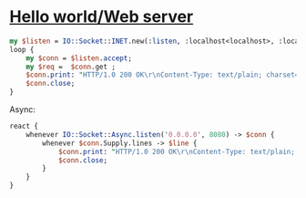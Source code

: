 [1]: https://rosettacode.org/wiki/Hello_world/Web_server

# [Hello world/Web server][1]



```perl
my $listen = IO::Socket::INET.new(:listen, :localhost<localhost>, :localport(8080));
loop {
    my $conn = $listen.accept;
    my $req =  $conn.get ;
    $conn.print: "HTTP/1.0 200 OK\r\nContent-Type: text/plain; charset=UTF-8\r\n\r\nGoodbye, World!\r\n";
    $conn.close;
}
```


Async:

```perl
react {
    whenever IO::Socket::Async.listen('0.0.0.0', 8080) -> $conn {
        whenever $conn.Supply.lines -> $line {
            $conn.print: "HTTP/1.0 200 OK\r\nContent-Type: text/plain; charset=UTF-8\r\n\r\nGoodbye, World!\r\n";
            $conn.close;
        }
    }
}
```
